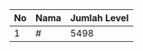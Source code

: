 | No | Nama            | Jumlah Level |
|----|-----------------|--------------|
| 1  | #    |    5498        |
